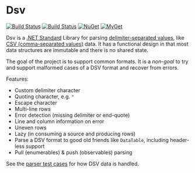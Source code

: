# Dsv

[![Build Status][win-build-badge]][win-builds]
[![Build Status][nix-build-badge]][nix-builds]
[![NuGet][nuget-badge]][nuget-pkg]
[![MyGet][myget-badge]][edge-pkgs]

Dsv is a [.NET Standard][netstd] Library for parsing [delimiter-separated
values][dsv], like [CSV (comma-separated values)][csv] data. It has a
functional design in that most data structures are immutable and there is no
shared state.

The goal of the project is to support common formats. It is a _non-goal_ to
try and support malformed cases of a DSV format and recover from errors.

Features:

- Custom delimiter character
- Quoting character, e.g. `"`
- Escape character
- Multi-line rows
- Error detection (missing delimiter or end-quote)
- Line and column information on error
- Uneven rows
- Lazy (in consuming a source and producing rows)
- Parse a DSV format to good old friends like `DataTable`,
  including header-less support
- Pull (enumerables) & push (observables) parsing

See the [parser test cases](tests/Tests.md) for how DSV data is handled.


[win-build-badge]: https://img.shields.io/appveyor/ci/raboof/dsv/master.svg?label=windows
[win-builds]: https://ci.appveyor.com/project/raboof/dsv
[nix-build-badge]: https://img.shields.io/travis/atifaziz/Dsv/master.svg?label=linux
[nix-builds]: https://travis-ci.org/atifaziz/Dsv
[myget-badge]: https://img.shields.io/myget/raboof/vpre/Dsv.svg?label=myget
[edge-pkgs]: https://www.myget.org/feed/raboof/package/nuget/Dsv
[nuget-badge]: https://img.shields.io/nuget/v/Dsv.svg
[nuget-pkg]: https://www.nuget.org/packages/Dsv

[dsv]: https://en.wikipedia.org/wiki/Delimiter-separated_values
[csv]: https://en.wikipedia.org/wiki/Comma-separated_values
[netstd]: https://docs.microsoft.com/en-us/dotnet/standard/net-standard
